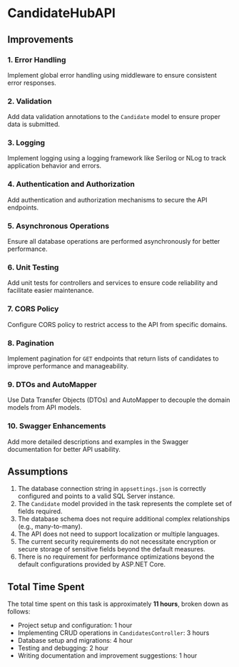 # CandidateHubAPI

## Improvements

### 1. Error Handling
Implement global error handling using middleware to ensure consistent error responses.

### 2. Validation
Add data validation annotations to the `Candidate` model to ensure proper data is submitted.

### 3. Logging
Implement logging using a logging framework like Serilog or NLog to track application behavior and errors.

### 4. Authentication and Authorization
Add authentication and authorization mechanisms to secure the API endpoints.

### 5. Asynchronous Operations
Ensure all database operations are performed asynchronously for better performance.

### 6. Unit Testing
Add unit tests for controllers and services to ensure code reliability and facilitate easier maintenance.

### 7. CORS Policy
Configure CORS policy to restrict access to the API from specific domains.

### 8. Pagination
Implement pagination for `GET` endpoints that return lists of candidates to improve performance and manageability.

### 9. DTOs and AutoMapper
Use Data Transfer Objects (DTOs) and AutoMapper to decouple the domain models from API models.

### 10. Swagger Enhancements
Add more detailed descriptions and examples in the Swagger documentation for better API usability.

## Assumptions

1. The database connection string in `appsettings.json` is correctly configured and points to a valid SQL Server instance.
2. The `Candidate` model provided in the task represents the complete set of fields required.
3. The database schema does not require additional complex relationships (e.g., many-to-many).
4. The API does not need to support localization or multiple languages.
5. The current security requirements do not necessitate encryption or secure storage of sensitive fields beyond the default measures.
6. There is no requirement for performance optimizations beyond the default configurations provided by ASP.NET Core.

## Total Time Spent

The total time spent on this task is approximately **11 hours**, broken down as follows:

- Project setup and configuration: 1 hour
- Implementing CRUD operations in `CandidatesController`: 3 hours
- Database setup and migrations: 4 hour
- Testing and debugging: 2 hour
- Writing documentation and improvement suggestions: 1 hour

